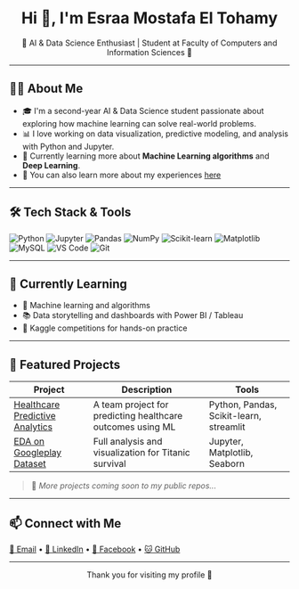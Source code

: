<h1 align="center">Hi 👋, I'm Esraa Mostafa El Tohamy</h1>

<p align="center">
🌟 AI & Data Science Enthusiast | Student at Faculty of Computers and Information Sciences 🌟  
</p>

---

## 👩‍💻 About Me

- 🎓 I'm a second-year AI & Data Science student passionate about exploring how machine learning can solve real-world problems.
- 📊 I love working on data visualization, predictive modeling, and analysis with Python and Jupyter.
- 🌱 Currently learning more about **Machine Learning algorithms** and **Deep Learning**.
- 📜 You can also learn more about my experiences [here](https://drive.google.com/file/d/17WnvSmb1VFU-DGxiIXg7sZNP4W8U4ygR/view?usp=sharing)

---

## 🛠️ Tech Stack & Tools

![Python](https://img.shields.io/badge/-Python-3776AB?style=flat&logo=python&logoColor=white)
![Jupyter](https://img.shields.io/badge/-Jupyter-F37626?style=flat&logo=jupyter&logoColor=white)
![Pandas](https://img.shields.io/badge/-Pandas-150458?style=flat&logo=pandas&logoColor=white)
![NumPy](https://img.shields.io/badge/-NumPy-013243?style=flat&logo=numpy&logoColor=white)
![Scikit-learn](https://img.shields.io/badge/-Scikit_Learn-F7931E?style=flat&logo=scikit-learn&logoColor=white)
![Matplotlib](https://img.shields.io/badge/-Matplotlib-11557C?style=flat)
![MySQL](https://img.shields.io/badge/-MySQL-4479A1?style=flat&logo=mysql&logoColor=white)
![VS Code](https://img.shields.io/badge/-VS_Code-007ACC?style=flat&logo=visual-studio-code&logoColor=white)
![Git](https://img.shields.io/badge/-Git-F05032?style=flat&logo=git&logoColor=white)

---

## 🧠 Currently Learning

- 🤖 Machine learning and algorithms
- 📚 Data storytelling and dashboards with Power BI / Tableau
- 🧪 Kaggle competitions for hands-on practice

---

## 📂 Featured Projects

| Project | Description | Tools |
|--------|-------------|-------|
| [Healthcare Predictive Analytics](https://www.github.com/esraa-el-tohamii/Health-Care-Project) | A team project for predicting healthcare outcomes using ML | Python, Pandas, Scikit-learn, streamlit|
| [EDA on Googleplay Dataset](https://www.github.com/esraa-el-tohamii/Google-PlayStore-Dataset) | Full analysis and visualization for Titanic survival | Jupyter, Matplotlib, Seaborn |

> 🔗 *More projects coming soon to my public repos...*

---

## 📫 Connect with Me

<p align="left">
  <a href="mailto:esraaeltohamii@outlook.com">📧 Email</a> • 
  <a href="https://www.linkedin.com/in/esraaeltohamyy">💼 LinkedIn</a> • 
  <a href="https://www.facebook.com/esraa.el.tohamii">📘 Facebook</a> • 
  <a href="https://github.com/esraa-el-tohamii">🐱 GitHub</a>
</p>

---

<p align="center">
  Thank you for visiting my profile 🤍
</p>
